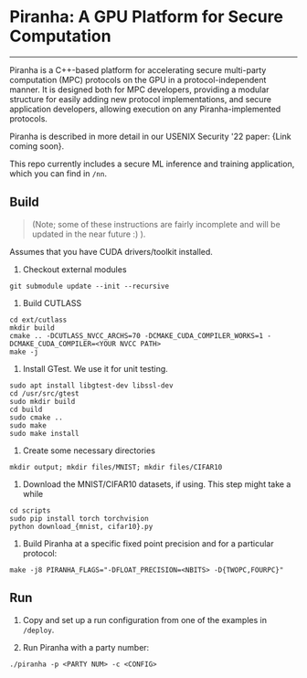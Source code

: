 
# Piranha: A GPU Platform for Secure Computation
-----

Piranha is a C++-based platform for accelerating secure multi-party computation (MPC) protocols on the GPU in a protocol-independent manner. It is designed both for MPC developers, providing a modular structure for easily adding new protocol implementations, and secure application developers, allowing execution on any Piranha-implemented protocols.

Piranha is described in more detail in our USENIX Security '22 paper: {Link coming soon}.

This repo currently includes a secure ML inference and training application, which you can find in `/nn`.

## Build

> (Note; some of these instructions are fairly incomplete and will be updated in the near future :) ).

Assumes that you have CUDA drivers/toolkit installed.

1. Checkout external modules

```
git submodule update --init --recursive
```

1. Build CUTLASS

```
cd ext/cutlass
mkdir build
cmake .. -DCUTLASS_NVCC_ARCHS=70 -DCMAKE_CUDA_COMPILER_WORKS=1 -DCMAKE_CUDA_COMPILER=<YOUR NVCC PATH>
make -j
```

1. Install GTest. We use it for unit testing.

```
sudo apt install libgtest-dev libssl-dev
cd /usr/src/gtest
sudo mkdir build
cd build
sudo cmake ..
sudo make
sudo make install
```

1. Create some necessary directories

```
mkdir output; mkdir files/MNIST; mkdir files/CIFAR10
```

1. Download the MNIST/CIFAR10 datasets, if using. This step might take a while

```
cd scripts
sudo pip install torch torchvision
python download_{mnist, cifar10}.py
```

1. Build Piranha at a specific fixed point precision and for a particular protocol:

```
make -j8 PIRANHA_FLAGS="-DFLOAT_PRECISION=<NBITS> -D{TWOPC,FOURPC}"
```

## Run

1. Copy and set up a run configuration from one of the examples in `/deploy`.

1. Run Piranha with a party number:

```
./piranha -p <PARTY NUM> -c <CONFIG>
```


